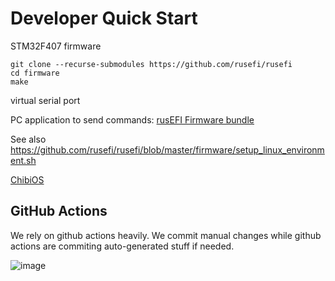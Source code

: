 # Developer Quick Start

STM32F407 firmware

```shell
git clone --recurse-submodules https://github.com/rusefi/rusefi
cd firmware
make
```

virtual serial port

PC application to send commands: [rusEFI Firmware bundle](https://rusefi.com/build_server/rusefi_bundle.zip)

See also <https://github.com/rusefi/rusefi/blob/master/firmware/setup_linux_environment.sh>

[ChibiOS](https://www.chibios.org/)

## GitHub Actions

We rely on github actions heavily. We commit manual changes while github actions are commiting auto-generated stuff if needed. 

![image](https://github.com/rusefi/rusefi/assets/48498823/5ef0380e-645f-4684-89e5-80d0ed76bd4f)


